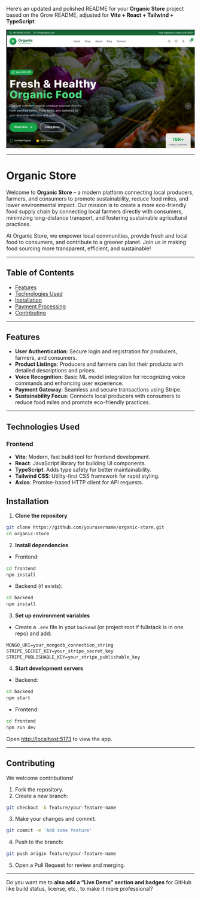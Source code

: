 Here’s an updated and polished README for your **Organic Store** project based on the Grow README, adjusted for **Vite + React + Tailwind + TypeScript**:

![Organic Store Screenshot](./OrganicStoreImg.png)

---

# Organic Store

Welcome to **Organic Store** – a modern platform connecting local producers, farmers, and consumers to promote sustainability, reduce food miles, and lower environmental impact. Our mission is to create a more eco-friendly food supply chain by connecting local farmers directly with consumers, minimizing long-distance transport, and fostering sustainable agricultural practices.

At Organic Store, we empower local communities, provide fresh and local food to consumers, and contribute to a greener planet. Join us in making food sourcing more transparent, efficient, and sustainable!

---

## Table of Contents

* [Features](#features)
* [Technologies Used](#technologies-used)
* [Installation](#installation)
* [Payment Processing](#payment-processing)
* [Contributing](#contributing)

---

## Features

* **User Authentication**: Secure login and registration for producers, farmers, and consumers.
* **Product Listings**: Producers and farmers can list their products with detailed descriptions and prices.
* **Voice Recognition**: Basic ML model integration for recognizing voice commands and enhancing user experience.
* **Payment Gateway**: Seamless and secure transactions using Stripe.
* **Sustainability Focus**: Connects local producers with consumers to reduce food miles and promote eco-friendly practices.

---

## Technologies Used

### Frontend

* **Vite**: Modern, fast build tool for frontend development.
* **React**: JavaScript library for building UI components.
* **TypeScript**: Adds type safety for better maintainability.
* **Tailwind CSS**: Utility-first CSS framework for rapid styling.
* **Axios**: Promise-based HTTP client for API requests.


## Installation

1. **Clone the repository**

```bash
git clone https://github.com/yourusername/organic-store.git
cd organic-store
```

2. **Install dependencies**

* Frontend:

```bash
cd frontend
npm install
```

* Backend (if exists):

```bash
cd backend
npm install
```

3. **Set up environment variables**

* Create a `.env` file in your `backend` (or project root if fullstack is in one repo) and add:

```env
MONGO_URI=your_mongodb_connection_string
STRIPE_SECRET_KEY=your_stripe_secret_key
STRIPE_PUBLISHABLE_KEY=your_stripe_publishable_key
```

4. **Start development servers**

* Backend:

```bash
cd backend
npm start
```

* Frontend:

```bash
cd frontend
npm run dev
```

Open [http://localhost:5173](http://localhost:5173) to view the app.

---

## Contributing

We welcome contributions!

1. Fork the repository.
2. Create a new branch:

```bash
git checkout -b feature/your-feature-name
```

3. Make your changes and commit:

```bash
git commit -m 'Add some feature'
```

4. Push to the branch:

```bash
git push origin feature/your-feature-name
```

5. Open a Pull Request for review and merging.

---


Do you want me to **also add a “Live Demo” section and badges** for GitHub like build status, license, etc., to make it more professional?

